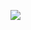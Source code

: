 [![](https://github-readme-stats.vercel.app/api/top-langs/?username=Wajktor13)](https://github.com/Wajktor13/github-readme-stats)

